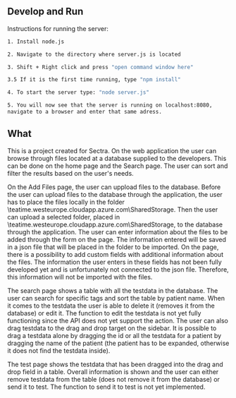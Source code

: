 ## Develop and Run

Instructions for running the server:
```bash
1. Install node.js

2. Navigate to the directory where server.js is located

3. Shift + Right click and press "open command window here"

3.5 If it is the first time running, type "npm install"

4. To start the server type: "node server.js"

5. You will now see that the server is running on localhost:8080,
navigate to a browser and enter that same adress.

````



## What

This is a project created for Sectra. On the web application the user can browse through files located at a database supplied to the developers. This can be done on the home page and the Search page. The user can sort and filter the results based on the user's needs.

On the Add Files page, the user can uppload files to the database. Before the user can upload files to the database through the application, the user has to place the files locally in the folder \\teatime.westeurope.cloudapp.azure.com\SharedStorage. Then the user can upload a selected folder, placed in \\teatime.westeurope.cloudapp.azure.com\SharedStorage, to the database through the application. The user can enter information about the files to be added through the form on the page. The information entered will be saved in a json file that will be placed in the folder to be imported. On the page, there is a possibility to add custom fields with additional information about the files. The information the user enters in these fields has not been fully developed yet and is unfortunately not connected to the json file. Therefore, this information will not be imported with the files.

The search page shows a table with all the testdata in the database. The user can search for specific tags and sort the table by patient name. When it comes to the testdata the user is able to delete it (removes it from the database) or edit it. The function to edit the testdata is not yet fully functioning since the API does not yet support the action. The user can also drag testdata to the drag and drop target on the sidebar. It is possible to drag a testdata alone by dragging the id or all the testdata for a patient by dragging the name of the patient (the patient has to be expanded, otherwise it does not find the testdata inside).

The test page shows the testdata that has been dragged into the drag and drop field in a table. Overall information is shown and the user can either remove testdata from the table (does not remove it from the database) or send it to test. The function to send it to test is not yet implemented.
